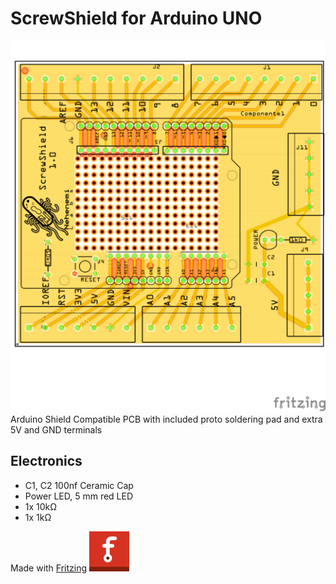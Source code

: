 # ScrewShield for Arduino UNO 

![ScrewShield](imgs/ScrewShield_pcb.png)  
Arduino Shield Compatible PCB with included proto soldering pad and extra 5V and GND terminals

## Electronics  
- C1, C2 100nf Ceramic Cap
- Power LED, 5 mm red LED
- 1x 10k&Omega;
- 1x 1k&Omega;


Made with [Fritzing](https://fritzing.org/) ![Fritzing](imgs/fritzing_icon.png)
